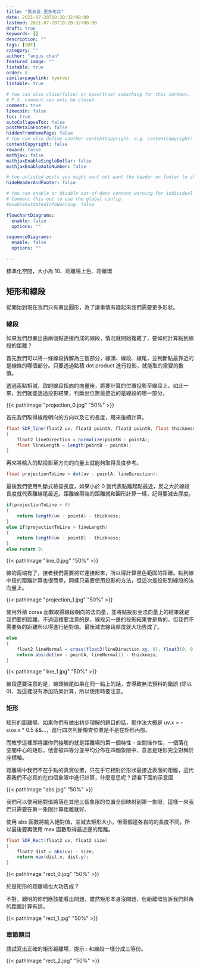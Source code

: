```yaml
---
title: "第五章 更多形狀"
date: 2021-07-28T10:20:32+08:00
lastmod: 2021-07-28T10:20:32+08:00
draft: true
keywords: []
description: ""
tags: [SDF]
category: ""
author: "angus chan"
featured_image: ""
listable: true
order: 5
similarpagelink: byorder
listable: true

# You can also close(false) or open(true) something for this content.
# P.S. comment can only be closed
comment: true
likecoin: false
toc: true
autoCollapseToc: false
postMetaInFooter: false
hiddenFromHomePage: false
# You can also define another contentCopyright. e.g. contentCopyright: "This is another copyright."
contentCopyright: false
reward: false
mathjax: false
mathjaxEnableSingleDollar: false
mathjaxEnableAutoNumber: false

# You unlisted posts you might want not want the header or footer to show
hideHeaderAndFooter: false

# You can enable or disable out-of-date content warning for individual post.
# Comment this out to use the global config.
#enableOutdatedInfoWarning: false

flowchartDiagrams:
  enable: false
  options: ""

sequenceDiagrams: 
  enable: false
  options: ""

---
```


標準化空間，大小為 10、距離場上色、距離環

## 矩形和線段

從開始到現在我們只有畫出圓形，為了讓事情有趣起來我們需要更多形狀。

### 線段

如果我們想畫出由兩個點連接而成的線段，情況就開始複雜了，要如何計算點到線段的距離 ?

首先我們可以將一條線段拆解為三個部分，線頭、線段、線尾，並判斷點最靠近的是線條的哪個部分。只要透過點積 dot product 進行投影，就能取的需要的數值。

透過兩點相減，取的線段指向的向量後，將要計算的位置投影至線段上。如此一來，我們就能透過投影結果，判斷出位置最接近的是線段的哪一部分。

{{< pathImage "projection_0.jpg" "50%" >}}

首先我們取得線段朝向的方向以及它的長度，用來後續計算。

```csharp
float SDF_line(float2 uv, float2 pointA, float2 pointB, float thickness)
{
    float2 lineDirection = normalize(pointB - pointA);
    float lineLength = length(pointB - pointA);           
}
```

再來將輸入的點投影至方向的向量上就能夠取得長度參考。

```csharp
float projectionToLine = dot(uv - pointA, lineDirection);
```

最後我們使用判斷式檢查長度，如果小於 0 就代表點離起點最近，反之大於線段長度就代表離線尾最近。距離線兩端的距離就和圓形計算一樣，記得要減去厚度。

```csharp
if(projectionToLine < 0)
{
    return length(uv - pointA) - thickness;
}
else if(projectionToLine > lineLength)
{
    return length(uv - pointB) - thickness;
}
else return 0;
```

{{< pathImage "line_0.jpg" "50%" >}}

線的兩端有了，接者我們需要將它連接起來，所以得計算黑色範圍的距離。點到線中段的距離計算也很簡單，同樣只需要使用投影的方法，但這次是投影到線段的法向量上。

{{< pathImage "projection_1.jpg" "50%" >}}

使用外積 corss 函數取得線段朝向的法向量，並將點投影至法向量上的結果就是我們要的距離。不過這裡要注意的是，線段另一邊的投影結果會是負的，但我們不需要負的距離所以得進行絕對值。最後減去線段厚度就大功告成了。

```csharp
else 
{
    float2 lineNormal = cross(float3(lineDirection.xy, 0), float3(0, 0, 1));
    return abs(dot(uv - pointA, lineNormal)) - thickness;
}
```

{{< pathImage "line_1.jpg" "50%" >}}

線段還要注意的是，線頭線尾如果在同一點上的話，會導致無法預料的錯誤 (除以 0)，我這裡沒有添加防呆計算，所以使用時要注意。

### 矩形

矩形的距離場，如果你們有做出初步理解的題目的話，那作法大概是 uv.x > -size.x * 0.5 &&...，進行四次判斷檢查位置是不是在矩形內部。

而教學這裡即將讓你們接觸的就是距離場的第一個特性 - 空間操作性，一個落在空間中心的矩形，他會被四等分並平均分佈在四個象限中，意思是矩形完全對稱於座標軸。

距離場中我們不在乎點的真實位置，只在乎它相對於形狀最接近表面的距離，這代表我們不必真的在四個象限中進行計算，什麼意思呢 ? 請看下面的示意圖

{{< pathImage "abs.jpg" "50%" >}}

我們可以使用絕對值將落在其他三個象限的位置全部映射到第一象限，這樣一來我們只需要在第一象限計算距離就好。

使用 abs 函數將輸入絕對值，並減去矩形大小，但兩個邊各自的的長度不同，所以最後要再使用 max 函數取得最近邊的距離。

```csharp
float SDF_Rect(float2 uv, float2 size)
{
    float2 dist = abs(uv) - size;
    return max(dist.x, dist.y);                
}
```

{{< pathImage "rect_0.jpg" "50%" >}}

於是矩形的距離場也大功告成 ?

不對，聰明的你們應該能看出問題，雖然矩形本身沒問題，但距離環告訴我們斜角的距離計算有誤。

{{< pathImage "rect_1.jpg" "50%" >}}

### 章節題目

請試寫出正確的矩形距離場，提示 : 和線段一樣分成三等份。

{{< pathImage "rect_2.jpg" "50%" >}}

